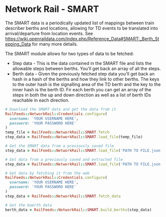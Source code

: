 # Network Rail - SMART 

The SMART data is a periodically updated list of mappings between train describer berths
and locations, allowing for TD events to be translated into arrival/departure from location
events.
See <https://wiki.openraildata.com/index.php/Reference_Data#SMART:_Berth_Stepping_Data>
for many more details.

The SMART module allows for two types of data to be fetched:

* Step data - This is the data contained in the SMART file and lists the allowable
steps between berths. You'll get back an array of all the steps.
* Berth data - Given the previously fetched step data you'll get back an hash in a hash
of the berths and how they link to other berths. The keys to the outer hash is the signalling
area of the TD berth and the key to the inner hash is the berth ID. Fir each berth you can
get an array of the steps in both the up and down direction as well as a list of berth IDs
reachable in each direction.

```ruby
# Download the SMART data and get the data from it
RailFeeds::NetworkRail::Credentials.configure(
  username: 'YOUR USERNAME HERE',
  password: 'YOUR PASSWORD HERE'
)
temp_file = RailFeeds::NetworkRail::SMART.fetch
step_data = RailFeeds::NetworkRail::SMART.load_file(temp_file)

# Get the SMART data from a previously saved file
step_data = RailFeeds::NetworkRail::SMART.load_file('PATH TO FILE.json.gz')

# Get data from a previously saved and extracted file
step_data = RailFeeds::NetworkRail::SMART.load_file('PATH TO FILE.json')

# Get data by fetching it from the web
RailFeeds::NetworkRail::Credentials.configure(
  username: 'YOUR USERNAME HERE',
  password: 'YOUR PASSWORD HERE'
)
step_data = RailFeeds::NetworkRail::SMART.fetch_data

# Get the baerth data
berth_data = RailFeeds::NetworkRail::SMART.build_berths(step_data)
```
